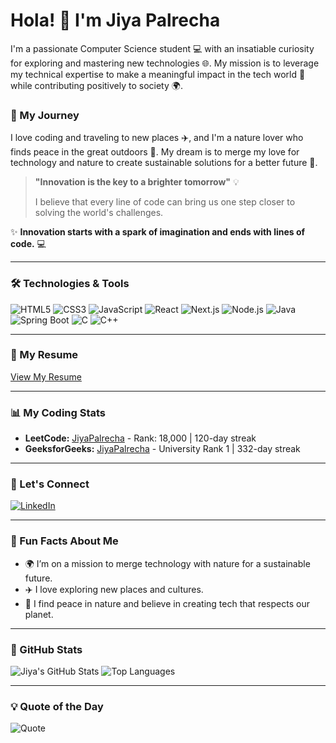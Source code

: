# Hola! 👋 I'm Jiya Palrecha

I'm a passionate Computer Science student 💻 with an insatiable curiosity for exploring and mastering new technologies 🌐. My mission is to leverage my technical expertise to make a meaningful impact in the tech world 🚀 while contributing positively to society 🌍.

### 🌱 My Journey

I love coding and traveling to new places ✈️, and I'm a nature lover who finds peace in the great outdoors 🌳. My dream is to merge my love for technology and nature to create sustainable solutions for a better future 🌱.

> **"Innovation is the key to a brighter tomorrow"** 💡
> 
> I believe that every line of code can bring us one step closer to solving the world's challenges. 

✨ **Innovation starts with a spark of imagination and ends with lines of code.** 💻

---

### 🛠️ Technologies & Tools

![HTML5](https://img.shields.io/badge/-HTML5-E34F26?style=flat-square&logo=html5&logoColor=white)
![CSS3](https://img.shields.io/badge/-CSS3-1572B6?style=flat-square&logo=css3)
![JavaScript](https://img.shields.io/badge/-JavaScript-F7DF1E?style=flat-square&logo=javascript&logoColor=black)
![React](https://img.shields.io/badge/-React-61DAFB?style=flat-square&logo=react&logoColor=black)
![Next.js](https://img.shields.io/badge/-Next.js-000000?style=flat-square&logo=next.js&logoColor=white)
![Node.js](https://img.shields.io/badge/-Node.js-339933?style=flat-square&logo=node.js&logoColor=white)
![Java](https://img.shields.io/badge/-Java-007396?style=flat-square&logo=java&logoColor=white)
![Spring Boot](https://img.shields.io/badge/-Spring%20Boot-6DB33F?style=flat-square&logo=spring-boot&logoColor=white)
![C](https://img.shields.io/badge/-C-A8B9CC?style=flat-square&logo=c&logoColor=black)
![C++](https://img.shields.io/badge/-C++-00599C?style=flat-square&logo=c%2B%2B&logoColor=white)

---

### 📄 My Resume
[View My Resume](https://drive.google.com/file/d/1ppiqQ9yWCNRDU5gKIP_0mjLVg7fwLbhC/view?usp=sharing)

---

### 📊 My Coding Stats
- **LeetCode:** [JiyaPalrecha](https://leetcode.com/u/JiyaPalrecha/) - Rank: 18,000 | 120-day streak
- **GeeksforGeeks:** [JiyaPalrecha](https://www.geeksforgeeks.org/user/jiyapalrecha35/) - University Rank 1 | 332-day streak

---

### 💬 Let's Connect
[![LinkedIn](https://img.shields.io/badge/-LinkedIn-0A66C2?style=flat-square&logo=LinkedIn&logoColor=white)](https://www.linkedin.com/in/jiya-palrecha/)

---

### 🎯 Fun Facts About Me
- 🌍 I’m on a mission to merge technology with nature for a sustainable future.
- ✈️ I love exploring new places and cultures.
- 🌳 I find peace in nature and believe in creating tech that respects our planet.

---

### 🚀 GitHub Stats

![Jiya's GitHub Stats](https://github-readme-stats.vercel.app/api?username=JiyaPalrecha&show_icons=true&theme=radical)
![Top Languages](https://github-readme-stats.vercel.app/api/top-langs/?username=JiyaPalrecha&layout=compact&theme=radical)

---

### 💡 Quote of the Day

![Quote](https://quotes-github-readme.vercel.app/api?type=horizontal&theme=radical)
